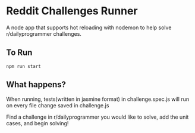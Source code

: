 # Reddit Challenges Runner

A node app that supports hot reloading with nodemon to help solve r/dailyprogrammer challenges.

## To Run
```npm run start```

## What happens?
When running, tests(written in jasmine format) in challenge.spec.js will run on every file change saved
in challenge.js

Find a challenge in r/dailyprogrammer you would like to solve, add the unit cases, and begin solving!
